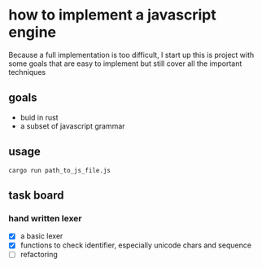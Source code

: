 # how to implement a javascript engine

Because a full implementation is too difficult, I start up this is project with some goals that are easy to implement but still cover all the important techniques
## goals
- buid in rust
- a subset of javascript grammar

## usage
```
cargo run path_to_js_file.js
```

## task board

### hand written lexer
- [x] a basic lexer
- [x] functions to check identifier, especially unicode chars and sequence
- [ ] refactoring